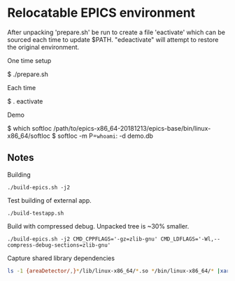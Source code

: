 Relocatable EPICS environment
=============================

After unpacking 'prepare.sh' be run to create a file 'eactivate'
which can be sourced each time to update $PATH.  "edeactivate"
will attempt to restore the original environment.


One time setup

  $ ./prepare.sh

Each time

  $ . eactivate


Demo

  $ which softIoc
  /path/to/epics-x86_64-20181213/epics-base/bin/linux-x86_64/softIoc
  $ softIoc -m P=`whoami`: -d demo.db


Notes
-----

Building

```
./build-epics.sh -j2
```

Test building of external app.

```
./build-testapp.sh
```

Build with compressed debug.  Unpacked tree is ~30% smaller.


```
./build-epics.sh -j2 CMD_CPPFLAGS='-gz=zlib-gnu' CMD_LDFLAGS='-Wl,--compress-debug-sections=zlib-gnu'
```

Capture shared library dependencies

```sh
ls -1 {areaDetector/,}*/lib/linux-x86_64/*.so */bin/linux-x86_64/* |xargs readelf -d 2>/dev/null |grep NEEDED|sort -u
```
